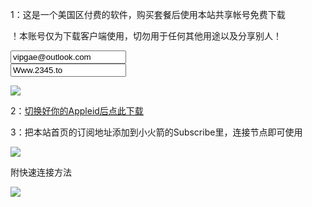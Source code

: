 1：这是一个美国区付费的软件，购买套餐后使用本站共享帐号免费下载

！本账号仅为下载客户端使用，切勿用于任何其他用途以及分享别人！
<div class="float-clear">
    <input type="text" class="input form-control form-control-monospace cust-link col-xx-12 col-sm-8 col-lg-7" name="input1" value="vipgae@outlook.com" readonly="true">
</div>
<div class="float-clear">
    <input type="text" class="input form-control form-control-monospace cust-link col-xx-12 col-sm-8 col-lg-7" name="input1" value="Www.2345.to" readonly="true">
</div>


![](/images/c_ios_1.jpg)	

2：[切换好你的Appleid后点此下载](https://apps.apple.com/us/app/shadowrocket/id932747118)

3：把本站首页的订阅地址添加到小火箭的Subscribe里，连接节点即可使用

![](/images/c_ios_2.jpg)

附快速连接方法

![](/images/c_ios_4.jpg)